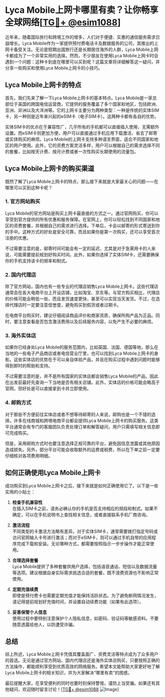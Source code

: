 # Lyca Mobile上网卡哪里有卖？让你畅享全球网络[[TG💪+ @esim1088](https://t.me/s/esim1088)]

近年来，随着国际旅行和跨境工作的增多，人们对于便捷、实惠的通信服务需求日益增长。Lyca Mobile作为一家提供预付费电话卡及数据服务的公司，其推出的上网卡备受关注。无论是短期出国旅行还是长期居住海外的人群，Lyca Mobile上网卡都成为了一个非常实用的选择。然而，不少朋友在使用Lyca Mobile上网卡时会遇到一个问题：这种卡到底在哪里可以买到呢？这篇文章将详细解答这一疑问，并分享一些购买和使用Lyca Mobile上网卡的小技巧。

## Lyca Mobile上网卡的特点

首先，我们先来了解一下Lyca Mobile上网卡的基本特点。Lyca Mobile是一家总部位于英国的跨国电信运营商，它提供的服务覆盖了多个国家和地区，包括欧洲、亚洲、非洲以及大洋洲等。它的上网卡主要分为两种类型：一种是传统的实体SIM卡，另一种则是近年来兴起的eSIM卡（电子SIM卡）。这两种卡都有各自的优势。

实体SIM卡的优点在于兼容性广，几乎所有的手机都可以直接插入使用，无需额外设置。而eSIM卡则更加方便，用户可以直接通过手机应用下载激活，省去了邮寄或实体购买的麻烦。Lyca Mobile的上网卡支持多种语言界面，适合不同国家和地区的用户使用。此外，它的资费方案灵活多样，用户可以根据自己的需求选择不同的套餐，比如按天计费、按月计费或者一次性购买长期使用的流量包。

## Lyca Mobile上网卡的购买渠道

既然了解了Lyca Mobile上网卡的特点，那么接下来就是大家最关心的问题——在哪里可以买到这种卡呢？

### 1. 官方网站购买

Lyca Mobile的官方网站是购买上网卡最直接的方式之一。通过官网购买，你可以享受到官方提供的所有优惠和服务保障。在官网上，你可以轻松找到不同国家和地区的资费套餐，并根据自己的需求进行选择。下单后，卡会以邮寄的形式寄送到你的手中。这种方式的好处是安全可靠，而且如果你是第一次购买，还可以享受首次注册的优惠。

不过需要注意的是，邮寄时间可能会有一定的延迟，尤其是对于急需用卡的人来说，可能需要提前规划好购买时间。此外，如果你选择了实体SIM卡，还需要确保你的手机支持该卡的频率和制式。

### 2. 国内代理店

除了官方网站，国内也有一些专业的代理店销售Lyca Mobile上网卡。这些代理店通常会在各大电商平台上开设店铺，比如淘宝、京东等。与官方购买相比，代理店的价格可能会稍低一些，而且发货速度更快，甚至可以实现当天发货。不过，在选择代理店时一定要注意信誉度，避免购买到假货或者过期卡。

在电商平台购买时，建议仔细阅读商品评价和商家资质，确保所购产品为正品。同时，要注意查看是否包含激活费用以及后续服务内容，以免产生不必要的麻烦。

### 3. 海外实体店

如果你已经身处Lyca Mobile的服务范围内，比如英国、法国、德国等地，那么在当地的一些电子产品商店或者电信营业厅里，也可以找到Lyca Mobile上网卡的身影。这些实体店的优势在于可以亲自体验产品，并且在购买过程中遇到问题时能够得到即时的帮助和支持。

不过需要注意的是，并不是所有国家的实体店都会销售Lyca Mobile的产品，因此在出发前最好先查询一下当地是否有相关店铺。此外，实体店的价格可能会略高于官网，但好处是可以直接拿到卡并立即使用。

### 4. 邮购方式

对于那些不方便前往实体店或者不想等待邮寄的人来说，邮购也是一个不错的选择。许多在线商城和跨境电商平台都会提供Lyca Mobile上网卡的购买服务。这类平台通常会有专门的客服团队负责处理订单和解答疑问，用户只需填写相关信息即可完成购买。

但是，采用邮购方式时也要注意选择正规可靠的平台，避免因信息泄露或其他原因造成损失。另外，部分平台可能会收取额外的运费或税费，所以在下单之前一定要仔细核对各项费用明细。

## 如何正确使用Lyca Mobile上网卡

成功购买到Lyca Mobile上网卡之后，接下来就是如何正确使用它了。以下是一些实用的小贴士：

1. **检查手机兼容性**  
   在插入SIM卡之前，请务必确认你的手机是否支持相应的频段和制式。如果不确定，可以在手机说明书上查找相关信息，或者直接联系手机厂商咨询。

2. **激活流程**  
   不同类型的卡激活方法略有差异。对于实体SIM卡，通常需要拨打指定号码或访问官网输入卡号进行激活；而对于eSIM卡，则可以通过手机自带的应用程序完成下载和安装。无论哪种方式，都需要按照指示一步步操作才能正常使用。

3. **合理选择套餐**  
   Lyca Mobile提供了多种套餐供用户选择，包括语音通话、短信以及数据流量等选项。建议根据自身实际需求挑选合适的套餐，既不浪费资源也不影响正常使用。

4. **定期充值续费**  
   即使是预付费卡也需要定期充值才能保持活跃状态。为了避免断网情况发生，请记得提前规划好充值时间，并设置自动续费功能（如果有此选项）。

5. **妥善保管个人信息**  
   使用过程中要特别注意保护个人隐私信息，如密码、验证码等敏感资料。不要随意透露给他人，以防遭受诈骗。

## 总结

综上所述，Lyca Mobile上网卡凭借其覆盖面广、资费灵活等特点成为了众多用户的首选。无论是通过官方网站、国内代理店还是海外实体店购买，只要按照正确的方法操作，都能顺利享受到优质高效的网络服务。希望本文能帮助大家更好地了解Lyca Mobile上网卡的相关知识，并为大家解决“哪里有卖”的困惑。

最后提醒大家，在享受便利的同时也要时刻保持警惕，谨防上当受骗。如果还有其他疑问，欢迎随时留言讨论！[[TG💪+ @esim1088](https://t.me/s/esim1088) ![Image](https://i.postimg.cc/4NQfJmqS/Snipaste-2025-05-13-00-14-12.png)]